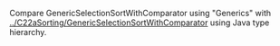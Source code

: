 Compare GenericSelectionSortWithComparator using "Generics" with [../C22aSorting/GenericSelectionSortWithComparator](../C22aSorting/GenericSelectionSortWithComparator) using Java type hierarchy. 
